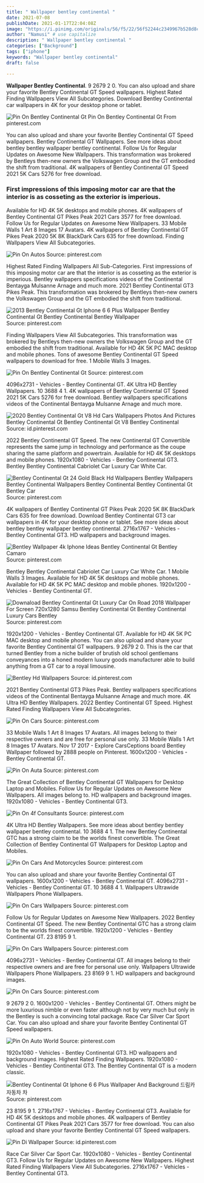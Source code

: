 ```yaml
---
title: " Wallpaper bentley continental "
date: 2021-07-08
publishDate: 2021-01-17T22:04:08Z
image: "https://i.pinimg.com/originals/56/f5/22/56f52244c2349967b528d8cce80b8c02.jpg"
author: "Namusi" # use capitalize
description: " Wallpaper bentley continental "
categories: ["Background"]
tags: ["iphone"]
keywords: "Wallpaper bentley continental"
draft: false

---
```



**Wallpaper Bentley Continental**. 9 2679 2 0. You can also upload and share your favorite Bentley Continental GT Speed wallpapers. Highest Rated Finding Wallpapers View All Subcategories. Download Bentley Continental car wallpapers in 4K for your desktop phone or tablet.

![Pin On Bentley Continental Gt](https://i.pinimg.com/originals/a4/36/5b/a4365bd8a83280eafd873cf21d27da0c.jpg "Pin On Bentley Continental Gt")
Pin On Bentley Continental Gt From pinterest.com


You can also upload and share your favorite Bentley Continental GT Speed wallpapers. Bentley Continental GT Wallpapers. See more ideas about bentley bentley wallpaper bentley continental. Follow Us for Regular Updates on Awesome New Wallpapers. This transformation was brokered by Bentleys then-new owners the Volkswagen Group and the GT embodied the shift from traditional. 4K wallpapers of Bentley Continental GT Speed 2021 5K Cars 5276 for free download.

### First impressions of this imposing motor car are that the interior is as cosseting as the exterior is imperious.

Available for HD 4K 5K desktops and mobile phones. 4K wallpapers of Bentley Continental GT Pikes Peak 2021 Cars 3577 for free download. Follow Us for Regular Updates on Awesome New Wallpapers. 33 Mobile Walls 1 Art 8 Images 17 Avatars. 4K wallpapers of Bentley Continental GT Pikes Peak 2020 5K 8K BlackDark Cars 635 for free download. Finding Wallpapers View All Subcategories.


![Pin On Autos](https://i.pinimg.com/originals/8b/22/2b/8b222b8fc9ca66e337db5c5ea79a4f4a.jpg "Pin On Autos")
Source: pinterest.com

Highest Rated Finding Wallpapers All Sub-Categories. First impressions of this imposing motor car are that the interior is as cosseting as the exterior is imperious. Bentley wallpapers specifications videos of the Continental Bentayga Mulsanne Arnage and much more. 2021 Bentley Continental GT3 Pikes Peak. This transformation was brokered by Bentleys then-new owners the Volkswagen Group and the GT embodied the shift from traditional.

![2013 Bentley Continental Gt Iphone 6 6 Plus Wallpaper Bentley Continental Gt Bentley Continental Bentley Wallpaper](https://i.pinimg.com/originals/ed/a2/4a/eda24a43f3cad18b5567c26c4e261080.jpg "2013 Bentley Continental Gt Iphone 6 6 Plus Wallpaper Bentley Continental Gt Bentley Continental Bentley Wallpaper")
Source: pinterest.com

Finding Wallpapers View All Subcategories. This transformation was brokered by Bentleys then-new owners the Volkswagen Group and the GT embodied the shift from traditional. Available for HD 4K 5K PC MAC desktop and mobile phones. Tons of awesome Bentley Continental GT Speed wallpapers to download for free. 1 Mobile Walls 3 Images.

![Pin On Bentley Continental Gt](https://i.pinimg.com/originals/a4/36/5b/a4365bd8a83280eafd873cf21d27da0c.jpg "Pin On Bentley Continental Gt")
Source: pinterest.com

4096x2731 - Vehicles - Bentley Continental GT. 4K Ultra HD Bentley Wallpapers. 10 3688 4 1. 4K wallpapers of Bentley Continental GT Speed 2021 5K Cars 5276 for free download. Bentley wallpapers specifications videos of the Continental Bentayga Mulsanne Arnage and much more.

![2020 Bentley Continental Gt V8 Hd Cars Wallpapers Photos And Pictures Bentley Continental Gt Bentley Continental Gt V8 Bentley Continental](https://i.pinimg.com/originals/bc/1e/28/bc1e28cb0c842a0c9bcd653d324a2fa0.jpg "2020 Bentley Continental Gt V8 Hd Cars Wallpapers Photos And Pictures Bentley Continental Gt Bentley Continental Gt V8 Bentley Continental")
Source: id.pinterest.com

2022 Bentley Continental GT Speed. The new Continental GT Convertible represents the same jump in technology and performance as the coupe sharing the same platform and powertrain. Available for HD 4K 5K desktops and mobile phones. 1920x1080 - Vehicles - Bentley Continental GT3. Bentley Bentley Continental Cabriolet Car Luxury Car White Car.

![Bentley Continental Gt 24 Gold Black Hd Wallpapers Bentley Wallpapers Bentley Continental Wallpapers Bentley Continental Bentley Continental Gt Bentley Car](https://i.pinimg.com/originals/db/be/1d/dbbe1de74a40738d311ffd30cad8ff3c.jpg "Bentley Continental Gt 24 Gold Black Hd Wallpapers Bentley Wallpapers Bentley Continental Wallpapers Bentley Continental Bentley Continental Gt Bentley Car")
Source: pinterest.com

4K wallpapers of Bentley Continental GT Pikes Peak 2020 5K 8K BlackDark Cars 635 for free download. Download Bentley Continental GT3 car wallpapers in 4K for your desktop phone or tablet. See more ideas about bentley bentley wallpaper bentley continental. 2716x1767 - Vehicles - Bentley Continental GT3. HD wallpapers and background images.

![Bentley Wallpaper 4k Iphone Ideas Bentley Continental Gt Bentley Camaro](https://i.pinimg.com/originals/9a/ef/1e/9aef1e7075cc022d440cf3b016f1075d.jpg "Bentley Wallpaper 4k Iphone Ideas Bentley Continental Gt Bentley Camaro")
Source: pinterest.com

Bentley Bentley Continental Cabriolet Car Luxury Car White Car. 1 Mobile Walls 3 Images. Available for HD 4K 5K desktops and mobile phones. Available for HD 4K 5K PC MAC desktop and mobile phones. 1920x1200 - Vehicles - Bentley Continental GT.

![Downaload Bentley Continental Gt Luxury Car On Road 2018 Wallpaper For Screen 720x1280 Samsu Bentley Continental Gt Bentley Continental Luxury Cars Bentley](https://i.pinimg.com/736x/33/c1/a4/33c1a416f0ac63ad7d0893fd2647f37b.jpg "Downaload Bentley Continental Gt Luxury Car On Road 2018 Wallpaper For Screen 720x1280 Samsu Bentley Continental Gt Bentley Continental Luxury Cars Bentley")
Source: pinterest.com

1920x1200 - Vehicles - Bentley Continental GT. Available for HD 4K 5K PC MAC desktop and mobile phones. You can also upload and share your favorite Bentley Continental GT wallpapers. 9 2679 2 0. This is the car that turned Bentley from a niche builder of brutish old school gentlemans conveyances into a honed modern luxury goods manufacturer able to build anything from a GT car to a royal limousine.

![Bentley Hd Wallpapers](https://i.pinimg.com/736x/0e/47/15/0e4715526f15108b9bf650885d882ac8.jpg "Bentley Hd Wallpapers")
Source: id.pinterest.com

2021 Bentley Continental GT3 Pikes Peak. Bentley wallpapers specifications videos of the Continental Bentayga Mulsanne Arnage and much more. 4K Ultra HD Bentley Wallpapers. 2022 Bentley Continental GT Speed. Highest Rated Finding Wallpapers View All Subcategories.

![Pin On Cars](https://i.pinimg.com/originals/df/e5/b6/dfe5b60c6f83aa1ed75d401a7b9de359.jpg "Pin On Cars")
Source: pinterest.com

33 Mobile Walls 1 Art 8 Images 17 Avatars. All images belong to their respective owners and are free for personal use only. 33 Mobile Walls 1 Art 8 Images 17 Avatars. Nov 17 2017 - Explore CarsCeptions board Bentley Wallpaper followed by 2888 people on Pinterest. 1600x1200 - Vehicles - Bentley Continental GT.

![Pin On Auta](https://i.pinimg.com/originals/49/b4/41/49b441bfeacfe1729f1c15dbac127c78.png "Pin On Auta")
Source: pinterest.com

The Great Collection of Bentley Continental GT Wallpapers for Desktop Laptop and Mobiles. Follow Us for Regular Updates on Awesome New Wallpapers. All images belong to. HD wallpapers and background images. 1920x1080 - Vehicles - Bentley Continental GT3.

![Pin On 4f Consultants](https://i.pinimg.com/originals/68/dd/2e/68dd2ee29f6308c39aa5f0f37c86e3ae.jpg "Pin On 4f Consultants")
Source: pinterest.com

4K Ultra HD Bentley Wallpapers. See more ideas about bentley bentley wallpaper bentley continental. 10 3688 4 1. The new Bentley Continental GTC has a strong claim to be the worlds finest convertible. The Great Collection of Bentley Continental GT Wallpapers for Desktop Laptop and Mobiles.

![Pin On Cars And Motorcycles](https://i.pinimg.com/originals/09/38/e3/0938e30c0bfac3799cbfe067e8e8e747.jpg "Pin On Cars And Motorcycles")
Source: pinterest.com

You can also upload and share your favorite Bentley Continental GT wallpapers. 1600x1200 - Vehicles - Bentley Continental GT. 4096x2731 - Vehicles - Bentley Continental GT. 10 3688 4 1. Wallpapers Ultrawide Wallpapers Phone Wallpapers.

![Pin On Cars Wallpapers](https://i.pinimg.com/originals/70/e7/ed/70e7edf4904312cbf7618551dee85c12.jpg "Pin On Cars Wallpapers")
Source: pinterest.com

Follow Us for Regular Updates on Awesome New Wallpapers. 2022 Bentley Continental GT Speed. The new Bentley Continental GTC has a strong claim to be the worlds finest convertible. 1920x1200 - Vehicles - Bentley Continental GT. 23 8195 9 1.

![Pin On Cars Wallpapers](https://i.pinimg.com/originals/1d/99/3f/1d993fa4c642737fc86748f856e6c784.jpg "Pin On Cars Wallpapers")
Source: pinterest.com

4096x2731 - Vehicles - Bentley Continental GT. All images belong to their respective owners and are free for personal use only. Wallpapers Ultrawide Wallpapers Phone Wallpapers. 23 8169 9 1. HD wallpapers and background images.

![Pin On Cars](https://i.pinimg.com/originals/74/06/08/740608107c3622d35cace5ba042ddc64.jpg "Pin On Cars")
Source: pinterest.com

9 2679 2 0. 1600x1200 - Vehicles - Bentley Continental GT. Others might be more luxurious nimble or even faster although not by very much but only in the Bentley is such a convincing total package. Race Car Silver Car Sport Car. You can also upload and share your favorite Bentley Continental GT Speed wallpapers.

![Pin On Auto World](https://i.pinimg.com/736x/0a/b8/48/0ab8481809f914ba0dc880265d075d3b.jpg "Pin On Auto World")
Source: pinterest.com

1920x1080 - Vehicles - Bentley Continental GT3. HD wallpapers and background images. Highest Rated Finding Wallpapers. 1920x1080 - Vehicles - Bentley Continental GT3. The Bentley Continental GT is a modern classic.

![Bentley Continental Gt Iphone 6 6 Plus Wallpaper And Background 드림카 자동차 차](https://i.pinimg.com/originals/1d/37/d5/1d37d52b0d22ddca287681d334894cac.jpg "Bentley Continental Gt Iphone 6 6 Plus Wallpaper And Background 드림카 자동차 차")
Source: pinterest.com

23 8195 9 1. 2716x1767 - Vehicles - Bentley Continental GT3. Available for HD 4K 5K desktops and mobile phones. 4K wallpapers of Bentley Continental GT Pikes Peak 2021 Cars 3577 for free download. You can also upload and share your favorite Bentley Continental GT Speed wallpapers.

![Pin Di Wallpaper](https://i.pinimg.com/originals/56/f5/22/56f52244c2349967b528d8cce80b8c02.jpg "Pin Di Wallpaper")
Source: id.pinterest.com

Race Car Silver Car Sport Car. 1920x1080 - Vehicles - Bentley Continental GT3. Follow Us for Regular Updates on Awesome New Wallpapers. Highest Rated Finding Wallpapers View All Subcategories. 2716x1767 - Vehicles - Bentley Continental GT3.

